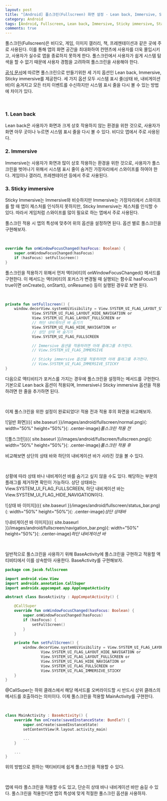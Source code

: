 ```yaml
---
layout: post
title: "[Android] 풀스크린(Fullscreen) 화면 설정 - Lean back, Immersive, Sticky immersive"
category: Android
tags: [Android, Fullscreen, Lean back, Immersive, Sticky immersive, Status bar, Navigation bar]
comments: true
---
```


풀스크린(Fullscreen)은 비디오, 게임, 이미지 갤러리, 책, 프레젠테이션과 같은 곳에 주로 사용된다. 이를 통해 앱의 화면 공간을 최대화하여 컨텐츠에 사용자를 더욱 몰입시키고, 사용자가 실수로 앱을 종료하지 못하게 한다. 풀스크린에서 사용자가 쉽게 시스템 탐색을 할 수 없기 때문에 사용자 경험을 고려하여 풀스크린을 사용해야 한다.

 [공식 문서](https://developer.android.com/training/system-ui/immersive)에 따르면 풀스크린으로 만들기위한 세 가지 옵션인 Lean back, Immersive, Sticky immersive를 제공한다. 세 가지 옵션 모두 시스템 표시 줄(상태 바, 내비게이션 바)이 숨겨지고 모든 터치 이벤트를 수신하지만 시스템 표시 줄을 다시 볼 수 있는 방법에 차이가 있다.

<br />

### 1. Lean back

Lean back은 사용자가 화면과 크게 상호 작용하지 않는 환경을 위한 것으로, 사용자가 화면 아무 곳이나 누르면 시스템 표시 줄을 다시 볼 수 있다. 비디오 앱에서 주로 사용된다.

### 2. Immersive

Immersive는 사용자가 화면과 많이 상호 작용하는 환경을 위한 것으로, 사용자가 풀스크린을 벗어나기 위해서 시스템 표시 줄이 숨겨진 가장자리에서 스와이프를 하여야 한다. 게임이나 갤러리, 프레젠테이션 등에서 주로 사용된다.

### 3. Sticky immersive

Sticky Immersive는 Immersive와 비슷하지만 Immersive는 가장자리에서 스와이프를 할 때 앱이 제스처를 인식하지 못하지만, Sticky Immersive는 제스처를 인식할 수 있다. 따라서 게임처럼 스와이프를 많이 필요로 하는 앱에서 주로 사용된다.

풀스크린 적용 시 앱의 특성에 맞추어 위의 옵션을 설정하면 된다. 옵션 별로 풀스크린을 구현해보자. 

<br />

```kotlin
override fun onWindowFocusChanged(hasFocus: Boolean) {
    super.onWindowFocusChanged(hasFocus)
    if (hasFocus) setFullscreen()
}
```

풀스크린을 적용하기 위해서 먼저 액티비티의 onWindowFocusChanged() 메서드를 구현한다. 이 메서드는 액티비티의 포커스가 변경될 때 실행되는 함수로 hasFocus가 true이면 onCreate(), onStart(), onResume() 등이 실행된 경우로 보면 된다.

<br />

```kotlin
private fun setFullscreen() {
    window.decorView.systemUiVisibility = View.SYSTEM_UI_FLAG_LAYOUT_STABLE or
            View.SYSTEM_UI_FLAG_LAYOUT_HIDE_NAVIGATION or
            View.SYSTEM_UI_FLAG_LAYOUT_FULLSCREEN or
            // 하단 내비게이션 바 숨기기
            View.SYSTEM_UI_FLAG_HIDE_NAVIGATION or
            // 상단 상태 바 숨기기
            View.SYSTEM_UI_FLAG_FULLSCREEN

            // Immersive 옵션을 적용하려면 아래 플래그를 추가한다.
            // View.SYSTEM_UI_FLAG_IMMERSIVE

            // Sticky immersive 옵션을 적용하려면 아래 플래그를 추가한다.
            // View.SYSTEM_UI_FLAG_IMMERSIVE_STICKY
}
```

다음으로 액티비티가 포커스를 가지는 경우에 풀스크린을 설정하는 메서드를 구현한다. 기본으로 Lean back 옵션이 적용되며, Immersive나 Sticky immersive 옵션을 적용하려면 한 줄을 추가하면 된다.

<br />

이제 풀스크린을 위한 설정이 완료되었다! 적용 전과 적용 후의 화면을 비교해보자.

![일반 화면]({{ site.baseurl }}/images/android/fullscreen/normal.png){: width="50%" height="50%"}{: .center-image}*풀스크린 적용 전*

![풀스크린]({{ site.baseurl }}/images/android/fullscreen/fullscreen.png){: width="50%" height="50%"}{: .center-image}*풀스크린 적용 후*

비교해보면 상단의 상태 바와 하단의 내비게이션 바가 사라진 것을 볼 수 있다.

<br />

상황에 따라 상태 바나 내비게이션 바를 숨기고 싶지 않을 수도 있다. 해당하는 부분의 플래그를 제거하면 확인이 가능하다. 상단 상태바는 View.SYSTEM_UI_FLAG_FULLSCREEN, 하단 내비게이션 바는 View.SYSTEM_UI_FLAG_HIDE_NAVIGATION이다.
            
![상태 바 이미지]({{ site.baseurl }}/images/android/fullscreen/status_bar.png){: width="50%" height="50%"}{: .center-image}*상단 상태바*

![내비게이션 바 이미지]({{ site.baseurl }}/images/android/fullscreen/navigation_bar.png){: width="50%" height="50%"}{: .center-image}*하단 내비게이션 바*

<br />

일반적으로 풀스크린을 사용하기 위해 BaseActivity에 풀스크린을 구현하고 적용할 액티비티에서 이를 상속받아 사용한다. BaseActivity를 구현해보자.

```kotlin
package com.jacob.fullscreen

import android.view.View
import androidx.annotation.CallSuper
import androidx.appcompat.app.AppCompatActivity

abstract class BaseActivity : AppCompatActivity() {

    @CallSuper
    override fun onWindowFocusChanged(hasFocus: Boolean) {
        super.onWindowFocusChanged(hasFocus)
        if (hasFocus) {
            setFullScreen()
        }
    }

    private fun setFullScreen() {
        window.decorView.systemUiVisibility = View.SYSTEM_UI_FLAG_LAYOUT_STABLE or
                View.SYSTEM_UI_FLAG_LAYOUT_HIDE_NAVIGATION or
                View.SYSTEM_UI_FLAG_LAYOUT_FULLSCREEN or
                View.SYSTEM_UI_FLAG_HIDE_NAVIGATION or
                View.SYSTEM_UI_FLAG_FULLSCREEN or
                View.SYSTEM_UI_FLAG_IMMERSIVE_STICKY
    }
}
```

@CallSuper는 하위 클래스에서 해당 메서드를 오버라이드할 시 반드시 상위 클래스의 메서드를 호출하라는 의미이다. 이제 풀스크린을 적용할 MainActivity를 구현한다.

<br />

```kotlin
class MainActivity : BaseActivity() {
    override fun onCreate(savedInstanceState: Bundle?) {
        super.onCreate(savedInstanceState)
        setContentView(R.layout.activity_main)

        ...
    }

    ...
}
```

위의 방법으로 원하는 액티비티에 쉽게 풀스크린을 적용할 수 있다.

<br />

앱에 따라 풀스크린을 적용할 수도 있고, 단순히 상태 바나 내비게이션 바만 숨길 수 있다. 풀스크린을 적용한다면 앱의 특성에 맞게 적절한 풀스크린 옵션을 사용하자.

<br />